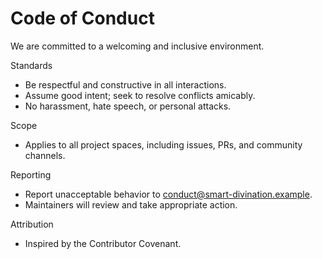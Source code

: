 # Code of Conduct

We are committed to a welcoming and inclusive environment.

Standards
- Be respectful and constructive in all interactions.
- Assume good intent; seek to resolve conflicts amicably.
- No harassment, hate speech, or personal attacks.

Scope
- Applies to all project spaces, including issues, PRs, and community channels.

Reporting
- Report unacceptable behavior to conduct@smart-divination.example.
- Maintainers will review and take appropriate action.

Attribution
- Inspired by the Contributor Covenant.

